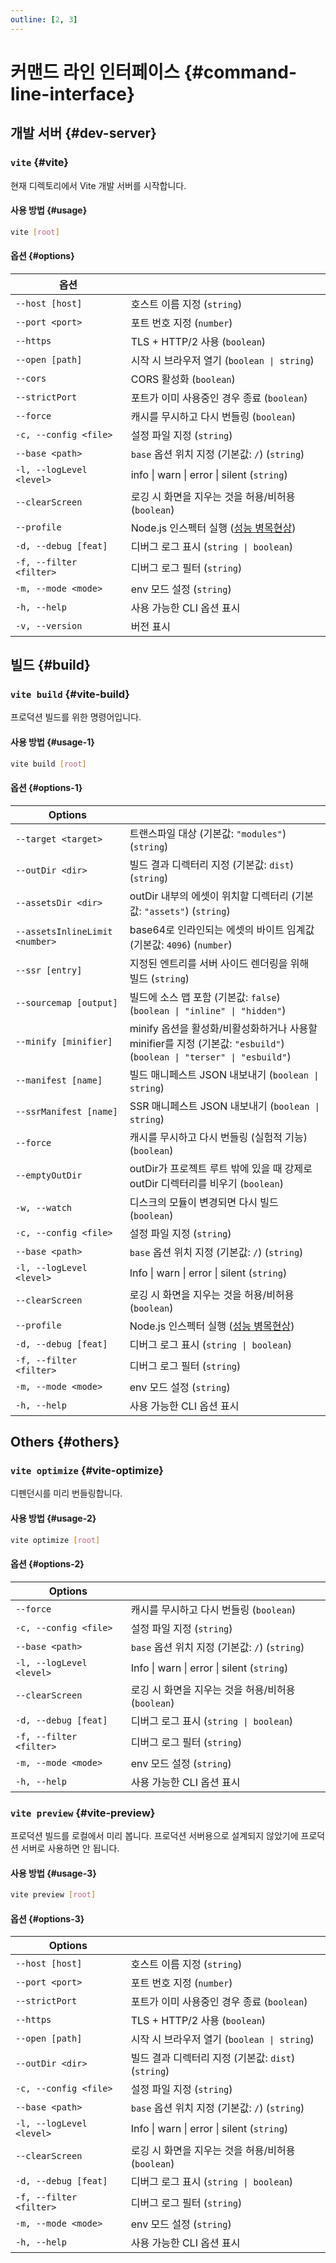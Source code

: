 ```yaml
---
outline: [2, 3]
---
```


# 커맨드 라인 인터페이스 {#command-line-interface}

## 개발 서버 {#dev-server}

### `vite` {#vite}

현재 디렉토리에서 Vite 개발 서버를 시작합니다.

#### 사용 방법 {#usage}

```bash
vite [root]
```

#### 옵션 {#options}

| 옵션                      |                                                    |
| ------------------------ | -------------------------------------------------- |
| `--host [host]`          | 호스트 이름 지정 (`string`)|
| `--port <port>`          | 포트 번호 지정 (`number`)|
| `--https`                | TLS + HTTP/2 사용 (`boolean`)|
| `--open [path]`          | 시작 시 브라우저 열기 (`boolean \| string`)|
| `--cors`                 | CORS 활성화 (`boolean`)|
| `--strictPort`           | 포트가 이미 사용중인 경우 종료 (`boolean`)|
| `--force`                | 캐시를 무시하고 다시 번들링 (`boolean`)|
| `-c, --config <file>`    | 설정 파일 지정 (`string`)|
| `--base <path>`          | `base` 옵션 위치 지정 (기본값: `/`) (`string`)|
| `-l, --logLevel <level>` | info \| warn \| error \| silent (`string`)|
| `--clearScreen`          | 로깅 시 화면을 지우는 것을 허용/비허용 (`boolean`)|
| `--profile`              | Node.js 인스펙터 실행 ([성능 병목현상](/guide/troubleshooting#performance-bottlenecks))|
| `-d, --debug [feat]`     | 디버그 로그 표시 (`string \| boolean`)|
| `-f, --filter <filter>`  | 디버그 로그 필터 (`string`)|
| `-m, --mode <mode>`      | env 모드 설정 (`string`)|
| `-h, --help`             | 사용 가능한 CLI 옵션 표시|
| `-v, --version`          | 버전 표시|

## 빌드 {#build}

### `vite build` {#vite-build}

프로덕션 빌드를 위한 명령어입니다.

#### 사용 방법 {#usage-1}

```bash
vite build [root]
```

#### 옵션 {#options-1}

| Options                        |                                                                                                                        |
| ------------------------------ | ---------------------------------------------------------------------------------------------------------------------- |
| `--target <target>`            | 트랜스파일 대상 (기본값: `"modules"`) (`string`)|
| `--outDir <dir>`               | 빌드 결과 디렉터리 지정 (기본값: `dist`) (`string`)|
| `--assetsDir <dir>`            | outDir 내부의 에셋이 위치할 디렉터리 (기본값: `"assets"`) (`string`)|
| `--assetsInlineLimit <number>` | base64로 인라인되는 에셋의 바이트 임계값 (기본값: `4096`) (`number`)|
| `--ssr [entry]`                | 지정된 엔트리를 서버 사이드 렌더링을 위해 빌드 (`string`)|
| `--sourcemap [output]`         | 빌드에 소스 맵 포함 (기본값: `false`) (`boolean \| "inline" \| "hidden"`)|
| `--minify [minifier]`          | minify 옵션을 활성화/비활성화하거나 사용할 minifier를 지정 (기본값: `"esbuild"`) (`boolean \| "terser" \| "esbuild"`)|
| `--manifest [name]`            | 빌드 매니페스트 JSON 내보내기 (`boolean \| string`)|
| `--ssrManifest [name]`         | SSR 매니페스트 JSON 내보내기 (`boolean \| string`)|
| `--force`                      | 캐시를 무시하고 다시 번들링 (실험적 기능)(`boolean`)|
| `--emptyOutDir`                | outDir가 프로젝트 루트 밖에 있을 때 강제로 outDir 디렉터리를 비우기 (`boolean`)|
| `-w, --watch`                  | 디스크의 모듈이 변경되면 다시 빌드 (`boolean`)|
| `-c, --config <file>`          | 설정 파일 지정 (`string`)|
| `--base <path>`                | `base` 옵션 위치 지정 (기본값: `/`) (`string`)|
| `-l, --logLevel <level>`       | Info \| warn \| error \| silent (`string`)|
| `--clearScreen`                | 로깅 시 화면을 지우는 것을 허용/비허용 (`boolean`)|
| `--profile`                    | Node.js 인스펙터 실행 ([성능 병목현상](/guide/troubleshooting#performance-bottlenecks))|
| `-d, --debug [feat]`           | 디버그 로그 표시 (`string \| boolean`)|
| `-f, --filter <filter>`        | 디버그 로그 필터 (`string`)|
| `-m, --mode <mode>`            | env 모드 설정 (`string`)|
| `-h, --help`                   | 사용 가능한 CLI 옵션 표시|

## Others {#others}

### `vite optimize` {#vite-optimize}

디펜던시를 미리 번들링합니다.

#### 사용 방법 {#usage-2}

```bash
vite optimize [root]
```

#### 옵션 {#options-2}

| Options                  |                                                    |
| ------------------------ | -------------------------------------------------- |
| `--force`                | 캐시를 무시하고 다시 번들링 (`boolean`)            |
| `-c, --config <file>`    | 설정 파일 지정 (`string`)                          |
| `--base <path>`          | `base` 옵션 위치 지정 (기본값: `/`) (`string`)    |
| `-l, --logLevel <level>` | Info \| warn \| error \| silent (`string`)         |
| `--clearScreen`          | 로깅 시 화면을 지우는 것을 허용/비허용 (`boolean`) |
| `-d, --debug [feat]`     | 디버그 로그 표시 (`string \| boolean`)             |
| `-f, --filter <filter>`  | 디버그 로그 필터 (`string`)                        |
| `-m, --mode <mode>`      | env 모드 설정 (`string`)                           |
| `-h, --help`             | 사용 가능한 CLI 옵션 표시                          |

### `vite preview` {#vite-preview}

프로덕션 빌드를 로컬에서 미리 봅니다. 프로덕션 서버용으로 설계되지 않았기에 프로덕션 서버로 사용하면 안 됩니다.

#### 사용 방법 {#usage-3}

```bash
vite preview [root]
```

#### 옵션 {#options-3}

| Options                  |                                                     |
| ------------------------ | --------------------------------------------------- |
| `--host [host]`          | 호스트 이름 지정 (`string`)                         |
| `--port <port>`          | 포트 번호 지정 (`number`)                           |
| `--strictPort`           | 포트가 이미 사용중인 경우 종료 (`boolean`)          |
| `--https`                | TLS + HTTP/2 사용 (`boolean`)                       |
| `--open [path]`          | 시작 시 브라우저 열기 (`boolean \| string`)         |
| `--outDir <dir>`         | 빌드 결과 디렉터리 지정 (기본값: `dist`)(`string`) |
| `-c, --config <file>`    | 설정 파일 지정 (`string`)                           |
| `--base <path>`          | `base` 옵션 위치 지정 (기본값: `/`) (`string`)     |
| `-l, --logLevel <level>` | Info \| warn \| error \| silent (`string`)          |
| `--clearScreen`          | 로깅 시 화면을 지우는 것을 허용/비허용 (`boolean`)  |
| `-d, --debug [feat]`     | 디버그 로그 표시 (`string \| boolean`)              |
| `-f, --filter <filter>`  | 디버그 로그 필터 (`string`)                         |
| `-m, --mode <mode>`      | env 모드 설정 (`string`)                            |
| `-h, --help`             | 사용 가능한 CLI 옵션 표시                           |